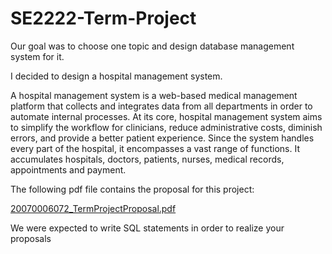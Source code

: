# SE2222-Term-Project

Our goal was to choose one topic and design database management system for it.

I decided to design a hospital management system. 


A hospital management system is a web-based medical management platform that collects and integrates data from all departments in order to automate internal processes. 
At its core, hospital management system aims to simplify the workflow for clinicians, reduce administrative costs, diminish errors, and provide a better patient experience. Since the system handles every part of the hospital, it encompasses a vast range of functions. It accumulates hospitals, doctors, patients, nurses, medical records, appointments and payment.



The following pdf file contains the proposal for this project:

[20070006072_TermProjectProposal.pdf](https://github.com/selimyaylali/SE2222-Term-Project/files/11057124/20070006072_TermProjectProposal.pdf)

We were expected to write SQL statements in order to realize your proposals
